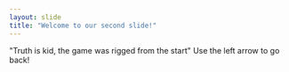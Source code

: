 ```yaml
---
layout: slide
title: "Welcome to our second slide!"
---
```

"Truth is kid, the game was rigged from the start"
Use the left arrow to go back!
